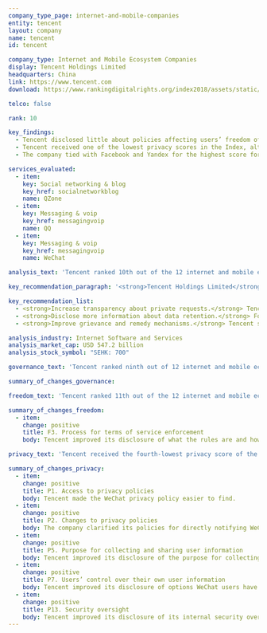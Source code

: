 ```yaml
---
company_type_page: internet-and-mobile-companies
entity: tencent
layout: company
name: tencent
id: tencent

company_type: Internet and Mobile Ecosystem Companies
display: Tencent Holdings Limited
headquarters: China
link: https://www.tencent.com
download: https://www.rankingdigitalrights.org/index2018/assets/static/download/Tencent.pdf

telco: false

rank: 10

key_findings:
  - Tencent disclosed little about policies affecting users’ freedom of expression and privacy, but was more transparent than Baidu, the other Chinese internet company evaluated.
  - Tencent received one of the lowest privacy scores in the Index, although it improved its disclosure of how it handles user information for WeChat.
  - The company tied with Facebook and Yandex for the highest score for its disclosure of how it addresses security vulnerabilities, but lacked transparency about other internal measures it takes to keep user information secure.

services_evaluated:
  - item:
    key: Social networking & blog
    key_href: socialnetworkblog
    name: QZone
  - item:
    key: Messaging & voip
    key_href: messagingvoip
    name: QQ
  - item:
    key: Messaging & voip
    key_href: messagingvoip
    name: WeChat

analysis_text: 'Tencent ranked 10th out of the 12 internet and mobile ecosystem companies evaluated, disclosing little about its policies and practices affecting freedom of expression and privacy. The <a href="https://freedomhouse.org/report/freedom-net/2017/china\" target=\"_blank\">Chinese internet environment</a> is one of the most restrictive in the world, which accounts for Tencent’s poor performance in some areas. Its score nonetheless increased slightly in the 2018 Index for improved disclosure of its terms of service enforcement for WeChat and for clarifying how that service handles user information. However, there are still areas in which Tencent could improve its disclosure without regulatory change, particularly regarding how it handles and secures user information. Tencent offered different versions of its terms of service and privacy policies for mainland Chinese users than for users outside of China. Versions in English and traditional Chinese characters (applied to non-Chinese users outside of the People’s Republic of China) contained different substantive content and commitments in some areas, generally with more detail and better disclosure. In addition, China’s surveillance-friendly legal environment does not fully excuse Tencent’s lack of basic information about its security practices.'

key_recommendation_paragraph: '<strong>Tencent Holdings Limited</strong> provides a broad range of internet and mobile value-added services, online advertising services, and ecommerce transactions services to users in China and internationally. It is one of the world’s largest internet companies.'

key_recommendation_list:
  - <strong>Increase transparency about private requests.</strong> Tencent should improve its disclosure of its processes for responding to private requests to restrict content or accounts and for user information.
  - <strong>Disclose more information about data retention.</strong> For each type of user information it collects, Tencent should disclose how long it retains that information.
  - <strong>Improve grievance and remedy mechanisms.</strong> Tencent should disclose clear mechanisms for users to submit complaints related to freedom of expression and privacy across all services.

analysis_industry: Internet Software and Services
analysis_market_cap: USD 547.2 billion
analysis_stock_symbol: "SEHK: 700"

governance_text: 'Tencent ranked ninth out of 12 internet and mobile ecosystem companies in the Governance category, ahead of Baidu. The company <a href="http://www.qq.com/privacy.htm\" target=\"_blank\">stated</a> that it values users’ privacy, although this was not within the context of privacy as a human right, and the company did not disclose a commitment to respect users’ freedom of expression (G1). To the contrary, its <a href="http://www.qq.com/contract.shtml\" target=\"_blank\">terms of service for mainland Chinese users</a> stated that users’ accounts may be terminated for using Tencent’s services for political activity. The company provided some information about a general complaints mechanism for users that applied to all services, with WeChat providing somewhat more detail than QZone and QQ. While Tencent scored below average on this indicator (G6), it nonetheless scored above Facebook.'

summary_of_changes_governance:

freedom_text: 'Tencent ranked 11th out of the 12 internet and mobile ecosystem companies in the Freedom of Expression category, just ahead of Baidu.  <br /><br /><strong> Content and account restrictions:</strong> Tencent disclosed less than most other internet and mobile ecosystem companies about policies for moderating content and accounts on its platforms (F3, F4, F8), but more than Apple and Baidu. The company disclosed some information about the types of content or activities it prohibits, and slightly improved its disclosure for WeChat by including more detailed examples to help users understand its rules (F3). Tencent failed to disclose the volume and nature of content or accounts it restricted when enforcing its rules (F4). It also did not commit to notify affected users when the company censors content or accounts (F8). <br /><br /><strong>Content and account restriction requests:</strong> Tencent disclosed almost no information about how it handles government and private requests to censor content or user accounts, although it still scored slightly better on these indicators than Baidu and Samsung (F5-F7). It did not publish any data about government or private requests for content or account restrictions it received or with which it complied (F6, F7).<br /><br /><strong>Identity policy:</strong> The company disclosed that it may, depending on applicable laws, require users to verify their identity with a government-issued ID for all services (F11). Network service providers offering internet access or information-related services in China are <a href="https://www.accessnow.org/closer-look-chinas-cybersecurity-law-cybersecurity-something-else/\" target=\"_blank\">legally required to do so</a>, as are messaging apps.'

summary_of_changes_freedom:
  - item:
    change: positive
    title: F3. Process for terms of service enforcement
    body: Tencent improved its disclosure of what the rules are and how they are enforced for WeChat.

privacy_text: 'Tencent received the fourth-lowest privacy score of the 12 internet and mobile ecosystem companies evaluated, ahead of Samsung, Mail.Ru, and Baidu. <br /><br /><strong>Handling of user information:</strong> Tencent disclosed less than most of its peers about its policies for handling user information (P3-P9). Tencent disclosed limited information on options users have to control what the company collects about them, including for the purposes of targeted advertising (P7). The company disclosed nothing about how long it retains user information (P6). <a href="https://www.accessnow.org/closer-look-chinas-cybersecurity-law-cybersecurity-something-else/\" target=\"_blank\">China’s Cybersecurity Law</a> requires companies to retain network logs for at least six months but does not forbid disclosure of that fact. <br /><br /><strong>Requests for user information:</strong> Tencent disclosed no information about how it handles government and private requests for user information, scoring slightly lower than Baidu on these indicators (P10-P12). While the Chinese legal and political environment makes it unrealistic to expect companies to disclose most information about government requests for user information, Tencent should be able to divulge if and when it shares user information via private requests and under what circumstances. <br /><br /><strong>Security:</strong> Tencent disclosed little about its security policies, scoring better than only Baidu and Samsung on these indicators (P13-P18). However, the company tied with Facebook and Yandex for the highest score for its disclosure on how it addresses security vulnerabilities (P14). Like most other internet and mobile ecosystem companies, Tencent did not disclose any information about how it handles data breaches (P15). It disclosed almost no information about encryption of user communications (P16). Chinese companies are <a href="http://news.xinhuanet.com/politics/2015-12/27/c_128571798.htm\" target=\"_blank\">required by law</a> to provide user information when requested by government authorities, effectively prohibiting them from offering end-to-end encryption or requiring that they provide decryption assistance.'

summary_of_changes_privacy:
  - item:
    change: positive
    title: P1. Access to privacy policies
    body: Tencent made the WeChat privacy policy easier to find.
  - item:
    change: positive
    title: P2. Changes to privacy policies
    body: The company clarified its policies for directly notifying WeChat users of changes to the privacy policy.  
  - item:
    change: positive
    title: P5. Purpose for collecting and sharing user information
    body: Tencent improved its disclosure of the purpose for collecting information from WeChat users.
  - item:
    change: positive
    title: P7. Users’ control over their own user information
    body: Tencent improved its disclosure of options WeChat users have to control what information the company collects, and of how they can delete some of their information.
  - item:
    change: positive
    title: P13. Security oversight
    body: Tencent improved its disclosure of its internal security oversight processes by stating that the company limits employee access to user information.    
---
```

